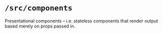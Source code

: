 # `/src/components`

Presentational components – i.e. stateless components that render output based merely on props passed in.